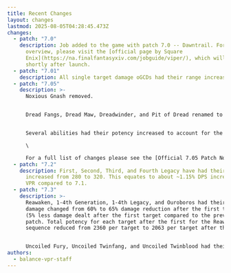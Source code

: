 ```yaml
---
title: Recent Changes
layout: changes
lastmod: 2025-08-05T04:28:45.473Z
changes:
  - patch: "7.0"
    description: Job added to the game with patch 7.0 -- Dawntrail. For a full
      overview, please visit the [official page by Square
      Enix](https://na.finalfantasyxiv.com/jobguide/viper/), which will be live
      shortly after launch.
  - patch: "7.01"
    description: All single target damage oGCDs had their range increased from 3y to 5y.
  - patch: "7.05"
    description: >-
      Noxious Gnash removed. 


      Dread Fangs, Dread Maw, Dreadwinder, and Pit of Dread renamed to Reaving Fangs, Reaving Maw, Vicewinder, and Vicepit respectively. 


      Several abilities had their potency increased to account for the removal of Noxious Gnash, and some were buffed even further than to make up for the difference. This resulted in a ~2.3% DPS buff for VPR compared to 7.01.\

      \

      For a full list of changes please see the [Official 7.05 Patch Notes.](https://na.finalfantasyxiv.com/lodestone/topics/detail/3a247a30e096e56b701157cd9fb903299a244c2f)
  - patch: "7.2"
    description: First, Second, Third, and Fourth Legacy have had their potency
      increased from 280 to 320. This equates to about ~1.15% DPS increase for
      VPR compared to 7.1.
  - patch: "7.3"
    description: >-
      Reawaken, 1-4th Generation, 1-4th Legacy, and Ouroboros had their falloff
      damage changed from 60% to 65% damage reduction after the first target.
      (5% less damage dealt after the first target compared to the previous
      patch. Total potency for each target after the first for the Reawaken
      sequence reduced from 2360 per target to 2063 per target after the first.)


      Uncoiled Fury, Uncoiled Twinfang, and Uncoiled Twinblood had their falloff damage changed from 50% to 60% damage reduction after the first target. (10% less damage dealt after the first target compared to the previous patch. Total potency reduced from 510 per target to 408 per target after the first.)
authors:
  - balance-vpr-staff
---
```

